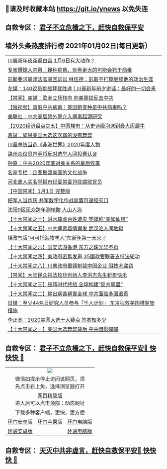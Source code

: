 ## 📩请及时收藏本站 https://git.io/ynews 以免失连</a>
## 自救专区： [君子不立危樯之下，赶快自救保平安 ](https://github.com/pwgy/td/blob/master/README.md)

## 墙外头条热度排行榜 2021年01月02日(每日更新）

 <table>
<tr><td colspan="2" align="left"><a href="https://twnfxild.zggfd.cyou/?name=c1262082&key=pzykfwejorbvjhqc&from=gy2">川普新年夜突返白宫 1月6日有大动作？</a></td></tr>
<tr><td colspan="2" align="left"><a href="https://twnfxild.zggfd.cyou/?name=c1262095&key=pzykfwejorbvjhqc&from=gy2">专家爆惊人内幕：接种疫苗，你有更大的可能会死于病毒</a></td></tr>
<tr><td colspan="2" align="left"><a href="https://twnfxild.zggfd.cyou/?name=c1262052&key=pzykfwejorbvjhqc&from=gy2">彭斯要求联邦法官驳回诉讼 林伍德：彭斯不打算继续他的政治生涯</a></td></tr>
<tr><td colspan="2" align="left"><a href="https://twnfxild.zggfd.cyou/?name=c1262078&key=pzykfwejorbvjhqc&from=gy2">左媒：140议员挑战拜登胜选 | 川普新年前夕讲话：最好的一切会来</a></td></tr>
<tr><td colspan="2" align="left"><a href="https://twnfxild.zggfd.cyou/?name=c1262038&key=pzykfwejorbvjhqc&from=gy2">【禁闻】美媒：欧洲立场转向 向美靠拢反击中共</a></td></tr>
<tr><td colspan="2" align="left"><a href="https://twnfxild.zggfd.cyou/?name=c1262037&key=pzykfwejorbvjhqc&from=gy2">【微视频】真假中共病毒！英国新变种是中共病毒吗？</a></td></tr>
<tr><td colspan="2" align="left"><a href="https://twnfxild.zggfd.cyou/?name=c1262090&key=pzykfwejorbvjhqc&from=gy2">美联社：中共高层禁外界介入病毒起源研究</a></td></tr>
<tr><td colspan="2" align="left"><a href="https://twnfxild.zggfd.cyou/?name=c1262039&key=pzykfwejorbvjhqc&from=gy2">【2020经济盘点之五】中国楼市：从史诗级泡沫到最大灰犀牛</a></td></tr>
<tr><td colspan="2" align="left"><a href="https://twnfxild.zggfd.cyou/?name=c1262079&key=pzykfwejorbvjhqc&from=gy2">袁斌：如果美国大选这次真的没有舞弊</a></td></tr>
<tr><td colspan="2" align="left"><a href="https://twnfxild.zggfd.cyou/?name=c1262081&key=pzykfwejorbvjhqc&from=gy2">川普总统当选《非洲世界》2020年度人物</a></td></tr>
<tr><td colspan="2" align="left"><a href="https://twnfxild.zggfd.cyou/?name=c1262080&key=pzykfwejorbvjhqc&from=gy2">路州众议员声明将反对选举人团投票认证</a></td></tr>
<tr><td colspan="2" align="left"><a href="https://twnfxild.zggfd.cyou/?name=c1262036&key=pzykfwejorbvjhqc&from=gy2">钟原：中共2020年底对美关系的最后败笔</a></td></tr>
<tr><td colspan="2" align="left"><a href="https://twnfxild.zggfd.cyou/?name=c1262088&key=pzykfwejorbvjhqc&from=gy2">名家专栏：企图摧毁美国的文化战争</a></td></tr>
<tr><td colspan="2" align="left"><a href="https://twnfxild.zggfd.cyou/?name=c1262072&key=pzykfwejorbvjhqc&from=gy2">河北商人实名举报市纪委常委包庇腐败官员</a></td></tr>
<tr><td colspan="2" align="left"><a href="https://twnfxild.zggfd.cyou/?name=c1262048&key=pzykfwejorbvjhqc&from=gy2">【中国禁闻】1月1日 完整版</a></td></tr>
<tr><td colspan="2" align="left"><a href="https://twnfxild.zggfd.cyou/?name=c1262074&key=pzykfwejorbvjhqc&from=gy2">把军人当炮灰 共军数字化作战装置可遥控灭口</a></td></tr>
<tr><td colspan="2" align="left"><a href="https://twnfxild.zggfd.cyou/?name=c1262071&key=pzykfwejorbvjhqc&from=gy2">沈阳9区民众跨年测核酸 人山人海</a></td></tr>
<tr><td colspan="2" align="left"><a href="https://twnfxild.zggfd.cyou/?name=c1262073&key=pzykfwejorbvjhqc&from=gy2">【十大禁闻之十】洪水肆虐百姓遭灾 党媒称“美如仙境”</a></td></tr>
<tr><td colspan="2" align="left"><a href="https://twnfxild.zggfd.cyou/?name=c1262057&key=pzykfwejorbvjhqc&from=gy2">【十大禁闻之五】中共病毒疫情爆发 武汉沦人间地狱</a></td></tr>
<tr><td colspan="2" align="left"><a href="https://twnfxild.zggfd.cyou/?name=c1262068&key=pzykfwejorbvjhqc&from=gy2">煤改气版“可可托海牧羊人”在新年第一天火了</a></td></tr>
<tr><td colspan="2" align="left"><a href="https://twnfxild.zggfd.cyou/?name=c1262056&key=pzykfwejorbvjhqc&from=gy2">【十大禁闻之六】国安法毁香港 东方之珠光华不再</a></td></tr>
<tr><td colspan="2" align="left"><a href="https://twnfxild.zggfd.cyou/?name=c1262058&key=pzykfwejorbvjhqc&from=gy2">【十大禁闻之四】美政府密集发声 35国政要联署支持法轮功</a></td></tr>
<tr><td colspan="2" align="left"><a href="https://twnfxild.zggfd.cyou/?name=c1262076&key=pzykfwejorbvjhqc&from=gy2">【十大禁闻之八】川普政府重锤制裁中国企业 阻技术盗窃</a></td></tr>
<tr><td colspan="2" align="left"><a href="https://twnfxild.zggfd.cyou/?name=c1262041&key=pzykfwejorbvjhqc&from=gy2">【禁闻】大陆民众祝法轮功创始人李洪志先生新年快乐</a></td></tr>
<tr><td colspan="2" align="left"><a href="https://twnfxild.zggfd.cyou/?name=c1262059&key=pzykfwejorbvjhqc&from=gy2">【十大禁闻之三】绥靖时代终结 全球构建“反共联盟”</a></td></tr>
<tr><td colspan="2" align="left"><a href="https://twnfxild.zggfd.cyou/?name=c1262060&key=pzykfwejorbvjhqc&from=gy2">【十大禁闻之二】输出病毒祸害全球 中共面临多国追责</a></td></tr>
<tr><td colspan="2" align="left"><a href="https://twnfxild.zggfd.cyou/?name=c1262046&key=pzykfwejorbvjhqc&from=gy2">日媒：至少44名日研究人员参与「千人计划」 东京拟效美国推监管措施</a></td></tr>
<tr><td colspan="2" align="left"><a href="https://twnfxild.zggfd.cyou/?name=c1261929&key=pzykfwejorbvjhqc&from=gy2">李正宽：2020美国大选十大疑点 答案知多少</a></td></tr>
<tr><td colspan="2" align="left"><a href="https://twnfxild.zggfd.cyou/?name=c1262061&key=pzykfwejorbvjhqc&from=gy2">【十大禁闻之一】美国大选舞弊背后 中共暗影幢幢</a></td></tr>

</table>

 ## 自救专区： [君子不立危樯之下，赶快自救保平安🍎 快快快 📩](https://github.com/pwgy/td/blob/master/README.md)
 
<table>
  <tr>
    <td colspan="3" align="center"><img src="https://cdn.jsdelivr.net/gh/opipe/up/oGate65.jpg"/></td>
  </tr>
  <tr>
    <td colspan="3" align="center">微信如提示停止访问该网页，须<br/>先点击右上角，选择浏览器打开</td>
  <tr>
  <tr>
    <td colspan="3" align="center"><a href="https://gitcdn.xyz/cdn/otiny/up/master/show005.htm">网页精简版</a><br/>进入后可以点击顶部：动态网址</td>
  </tr>
  <tr>
    <td colspan="3" align="center">下载多种客户端，更快，更方便</td>
  <tr>
  <tr>
    <td align="center"><a href="https://cdn.jsdelivr.net/gh/opipe/up/oGatea.apk">环门安卓版</a></td>
    <td align="center"><a href="https://x.co/odisk">环门苹果版</a></td>
    <td align="center"><a href="https://cdn.jsdelivr.net/gh/opipe/up/oGate.zip">环门电脑版</a></td>
  </tr>
  <tr>
    <td align="center"><a href="https://cdn.jsdelivr.net/gh/opipe/up/oPipe.apk">环通安卓版</a></td>
    <td align="center"></td>
    <td align="center"><a href="https://raw.githubusercontent.com/opipe/up/master/oPipe.zip">环通电脑版</a></td>
  </tr>
  
</table>


 ## 自救专区： [天灭中共非虚言，赶快自救保平安🍎 快快快 📩](https://github.com/pwgy/td/blob/master/README.md)
